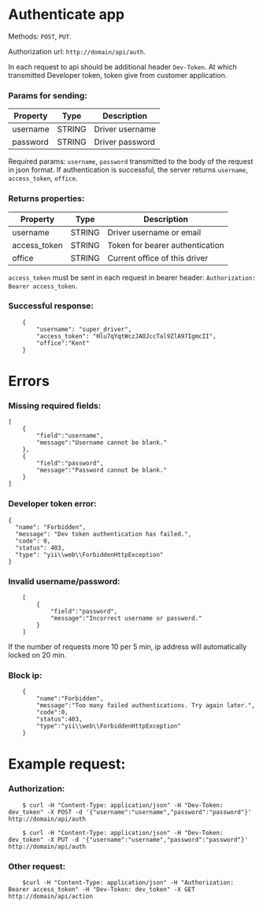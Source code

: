 # Authenticate app
Methods: `POST`, `PUT`.

Authorization url: `http://domain/api/auth`.

In each request to api should be additional header `Dev-Token`. At which transmitted Developer token, token give from customer application.

### Params for sending:

Property | Type | Description
-------- | ---- | -----------
username | STRING | Driver username
password | STRING | Driver password

Required params: `username`, `password` transmitted to the body of the request in json format.
If authentication is successful, the server returns `username`, `access_token`, `office`. 

### Returns properties:

Property | Type | Description
-------- | ---- | -----------
username | STRING | Driver username or email
access_token | STRING | Token for bearer authentication
office | STRING | Current office of this driver

`access_token` must be sent in each request in bearer header: `Authorization: Bearer access_token`.

### Successful response:
```
	{
		"username": "super_driver",
		"access_token": "Hlu7qYqtWczJAOJccTal9ZlA97IgmcII",
		"office":"Kent"
	}
```

# Errors

### Missing required fields: 
```
[
	{
		"field":"username",
		"message":"Username cannot be blank."
	},
	{
		"field":"password",
		"message":"Password cannot be blank."
	}
]
```

### Developer token error:
```
{
  "name": "Forbidden",
  "message": "Dev token authentication has failed.",
  "code": 0,
  "status": 403,
  "type": "yii\\web\\ForbiddenHttpException"
}
```

### Invalid username/password:
```
	[
		{
			"field":"password",
			"message":"Incorrect username or password."
		}
	]
```

If the number of requests more 10 per 5 min, ip address will automatically locked on 20 min.
### Block ip: 
```
	{
		"name":"Forbidden",
		"message":"Too many failed authentications. Try again later.",
		"code":0,
		"status":403,
		"type":"yii\\web\\ForbiddenHttpException"
	}
```

# Example request:

### Authorization:
```
	$ curl -H "Content-Type: application/json" -H "Dev-Token: dev_token" -X POST -d '{"username":"username","password":"password"}' http://domain/api/auth

	$ curl -H "Content-Type: application/json" -H "Dev-Token: dev_token" -X PUT -d '{"username":"username","password":"password"}' http://domain/api/auth
```

### Other request:
```
	$curl -H "Content-Type: application/json" -H "Authorization: Bearer access_token" -H "Dev-Token: dev_token" -X GET http://domain/api/action
```